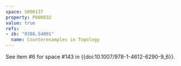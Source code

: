 ```yaml
---
space: S000137
property: P000032
value: true
refs:
- zb: "0386.54001"
  name: Counterexamples in Topology
---
```


See item #6 for space #143 in {{doi:10.1007/978-1-4612-6290-9_6}}.
